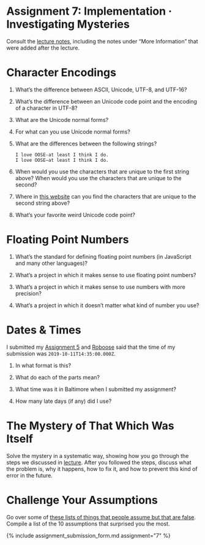 # Assignment 7: Implementation · Investigating Mysteries

Consult the [lecture notes](/lectures/7), including the notes under “More Information” that were added after the lecture.

# Character Encodings

1. What’s the difference between ASCII, Unicode, UTF-8, and UTF-16?

2. What’s the difference between an Unicode code point and the encoding of a character in UTF-8?

3. What are the Unicode normal forms?

4. For what can you use Unicode normal forms?

5. What are the differences between the following strings?

   ```
   I love OOSE-at least I think I do.
   I love OOSE—at least I think I do.
   ```

6. When would you use the characters that are unique to the first string above? When would you use the characters that are unique to the second?

7. Where in [this website](https://github.com/jhu-oose/www.jhu-oose.com) can you find the characters that are unique to the second string above?

8. What’s your favorite weird Unicode code point?

# Floating Point Numbers

1. What’s the standard for defining floating point numbers (in JavaScript and many other languages)?

2. What’s a project in which it makes sense to use floating point numbers?

3. What’s a project in which it makes sense to use numbers with more precision?

4. What’s a project in which it doesn’t matter what kind of number you use?

# Dates & Times

I submitted my [Assignment 5](/assignments/5) and [Roboose](https://github.com/jhu-oose/roboose) said that the time of my submission was `2019-10-11T14:35:00.000Z`.

1. In what format is this?

2. What do each of the parts mean?

3. What time was it in Baltimore when I submitted my assignment?

4. How many late days (if any) did I use?

# The Mystery of That Which Was Itself

Solve the mystery in a systematic way, showing how you go through the steps we discussed in [lecture](/lectures/7). After you followed the steps, discuss what the problem is, why it happens, how to fix it, and how to prevent this kind of error in the future.

# Challenge Your Assumptions

Go over some of [these lists of things that people assume but that are false](https://github.com/kdeldycke/awesome-falsehood). Compile a list of the 10 assumptions that surprised you the most.

{% include assignment_submission_form.md assignment="7" %}
